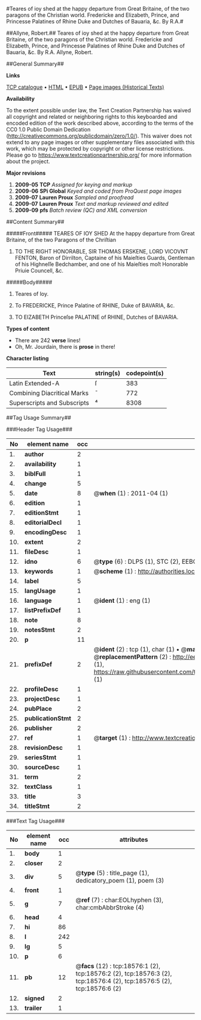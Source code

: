 #Teares of ioy shed at the happy departure from Great Britaine, of the two paragons of the Christian world. Fredericke and Elizabeth, Prince, and Princesse Palatines of Rhine Duke and Dutches of Bauaria, &c. By R.A.#

##Allyne, Robert.##
Teares of ioy shed at the happy departure from Great Britaine, of the two paragons of the Christian world. Fredericke and Elizabeth, Prince, and Princesse Palatines of Rhine Duke and Dutches of Bauaria, &c. By R.A.
Allyne, Robert.

##General Summary##

**Links**

[TCP catalogue](http://www.ota.ox.ac.uk/tcp/)  • 
[HTML](http://tei.it.ox.ac.uk/tcp/Texts-HTML/free/A16/A16963.html)  • 
[EPUB](http://tei.it.ox.ac.uk/tcp/Texts-EPUB/free/A16/A16963.epub) • 
[Page images (Historical Texts)](https://historicaltexts.jisc.ac.uk/eebo-99853207e)

**Availability**

To the extent possible under law, the Text Creation Partnership has waived all copyright and related or neighboring rights to this keyboarded and encoded edition of the work described above, according to the terms of the CC0 1.0 Public Domain Dedication (http://creativecommons.org/publicdomain/zero/1.0/). This waiver does not extend to any page images or other supplementary files associated with this work, which may be protected by copyright or other license restrictions. Please go to https://www.textcreationpartnership.org/ for more information about the project.

**Major revisions**

1. __2009-05__ __TCP__ *Assigned for keying and markup*
1. __2009-06__ __SPi Global__ *Keyed and coded from ProQuest page images*
1. __2009-07__ __Lauren Proux__ *Sampled and proofread*
1. __2009-07__ __Lauren Proux__ *Text and markup reviewed and edited*
1. __2009-09__ __pfs__ *Batch review (QC) and XML conversion*

##Content Summary##

#####Front#####
TEARES OF IOY SHED At the happy departure from Great Britaine, of the two Paragons of the Chriſtian 
1. TO THE RIGHT HONORABLE, SIR THOMAS ERSKENE, LORD VICOVNT FENTON, Baron of Dirrilton, Captaine of his Maieſties Guards, Gentleman of his Highneſſe Bedchamber, and one of his Maieſties moſt Honorable Priuie Councell, &c.

#####Body#####

1. Teares of loy.

1. To FREDERICKE, Prince Palatine of RHINE, Duke of BAVARIA, &c.

1. TO EIZABETH Princeſse PALATINE of RHINE, Dutches of BAVARIA.

**Types of content**

  * There are 242 **verse** lines!
  * Oh, Mr. Jourdain, there is **prose** in there!

**Character listing**


|Text|string(s)|codepoint(s)|
|---|---|---|
|Latin Extended-A|ſ|383|
|Combining             Diacritical Marks|̄|772|
|Superscripts             and Subscripts|⁴|8308|

##Tag Usage Summary##

###Header Tag Usage###

|No|element name|occ|attributes|
|---|---|---|---|
|1.|__author__|2||
|2.|__availability__|1||
|3.|__biblFull__|1||
|4.|__change__|5||
|5.|__date__|8| @__when__ (1) : 2011-04 (1)|
|6.|__edition__|1||
|7.|__editionStmt__|1||
|8.|__editorialDecl__|1||
|9.|__encodingDesc__|1||
|10.|__extent__|2||
|11.|__fileDesc__|1||
|12.|__idno__|6| @__type__ (6) : DLPS (1), STC (2), EEBO-CITATION (1), PROQUEST (1), VID (1)|
|13.|__keywords__|1| @__scheme__ (1) : http://authorities.loc.gov/ (1)|
|14.|__label__|5||
|15.|__langUsage__|1||
|16.|__language__|1| @__ident__ (1) : eng (1)|
|17.|__listPrefixDef__|1||
|18.|__note__|8||
|19.|__notesStmt__|2||
|20.|__p__|11||
|21.|__prefixDef__|2| @__ident__ (2) : tcp (1), char (1)  •  @__matchPattern__ (2) : ([0-9\-]+):([0-9IVX]+) (1), (.+) (1)  •  @__replacementPattern__ (2) : http://eebo.chadwyck.com/downloadtiff?vid=$1&page=$2 (1), https://raw.githubusercontent.com/textcreationpartnership/Texts/master/tcpchars.xml#$1 (1)|
|22.|__profileDesc__|1||
|23.|__projectDesc__|1||
|24.|__pubPlace__|2||
|25.|__publicationStmt__|2||
|26.|__publisher__|2||
|27.|__ref__|1| @__target__ (1) : http://www.textcreationpartnership.org/docs/. (1)|
|28.|__revisionDesc__|1||
|29.|__seriesStmt__|1||
|30.|__sourceDesc__|1||
|31.|__term__|2||
|32.|__textClass__|1||
|33.|__title__|3||
|34.|__titleStmt__|2||


###Text Tag Usage###

|No|element name|occ|attributes|
|---|---|---|---|
|1.|__body__|1||
|2.|__closer__|2||
|3.|__div__|5| @__type__ (5) : title_page (1), dedicatory_poem (1), poem (3)|
|4.|__front__|1||
|5.|__g__|7| @__ref__ (7) : char:EOLhyphen (3), char:cmbAbbrStroke (4)|
|6.|__head__|4||
|7.|__hi__|86||
|8.|__l__|242||
|9.|__lg__|5||
|10.|__p__|6||
|11.|__pb__|12| @__facs__ (12) : tcp:18576:1 (2), tcp:18576:2 (2), tcp:18576:3 (2), tcp:18576:4 (2), tcp:18576:5 (2), tcp:18576:6 (2)|
|12.|__signed__|2||
|13.|__trailer__|1||
